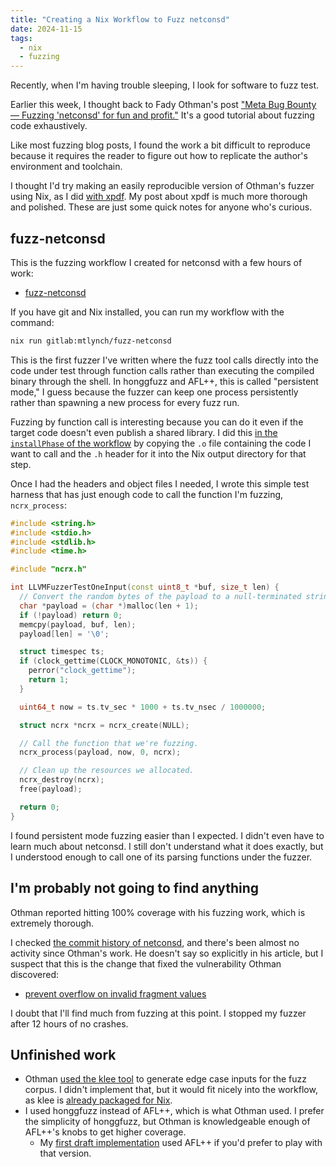 ```yaml
---
title: "Creating a Nix Workflow to Fuzz netconsd"
date: 2024-11-15
tags:
  - nix
  - fuzzing
---
```


Recently, when I'm having trouble sleeping, I look for software to fuzz test.

Earlier this week, I thought back to Fady Othman's post ["Meta Bug Bounty &mdash; Fuzzing 'netconsd' for fun and profit."](https://blog.fadyothman.com/meta-bug-bounty-fuzzing-netconsd-for-fun-and-profit-part-1-6ffe96eb1419) It's a good tutorial about fuzzing code exhaustively.

Like most fuzzing blog posts, I found the work a bit difficult to reproduce because it requires the reader to figure out how to replicate the author's environment and toolchain.

I thought I'd try making an easily reproducible version of Othman's fuzzer using Nix, as I did [with xpdf](/nix-fuzz-testing-1). My post about xpdf is much more thorough and polished. These are just some quick notes for anyone who's curious.

## fuzz-netconsd

This is the fuzzing workflow I created for netconsd with a few hours of work:

- [fuzz-netconsd](https://gitlab.com/mtlynch/fuzz-netconsd)

If you have git and Nix installed, you can run my workflow with the command:

```bash
nix run gitlab:mtlynch/fuzz-netconsd
```

This is the first fuzzer I've written where the fuzz tool calls directly into the code under test through function calls rather than executing the compiled binary through the shell. In honggfuzz and AFL++, this is called "persistent mode," I guess because the fuzzer can keep one process persistently rather than spawning a new process for every fuzz run.

Fuzzing by function call is interesting because you can do it even if the target code doesn't even publish a shared library. I did this [in the `installPhase` of the workflow](https://gitlab.com/mtlynch/fuzz-netconsd/-/blob/1f4c415f781853c309c6f1a6e322205acad8bcdf/flake.nix#L53-61) by copying the `.o` file containing the code I want to call and the `.h` header for it into the Nix output directory for that step.

Once I had the headers and object files I needed, I wrote this simple test harness that has just enough code to call the function I'm fuzzing, `ncrx_process`:

```c++
#include <string.h>
#include <stdio.h>
#include <stdlib.h>
#include <time.h>

#include "ncrx.h"

int LLVMFuzzerTestOneInput(const uint8_t *buf, size_t len) {
  // Convert the random bytes of the payload to a null-terminated string.
  char *payload = (char *)malloc(len + 1);
  if (!payload) return 0;
  memcpy(payload, buf, len);
  payload[len] = '\0';

  struct timespec ts;
  if (clock_gettime(CLOCK_MONOTONIC, &ts)) {
    perror("clock_gettime");
    return 1;
  }

  uint64_t now = ts.tv_sec * 1000 + ts.tv_nsec / 1000000;

  struct ncrx *ncrx = ncrx_create(NULL);

  // Call the function that we're fuzzing.
  ncrx_process(payload, now, 0, ncrx);

  // Clean up the resources we allocated.
  ncrx_destroy(ncrx);
  free(payload);

  return 0;
}
```

I found persistent mode fuzzing easier than I expected. I didn't even have to learn much about netconsd. I still don't understand what it does exactly, but I understood enough to call one of its parsing functions under the fuzzer.

## I'm probably not going to find anything

Othman reported hitting 100% coverage with his fuzzing work, which is extremely thorough.

I checked [the commit history of netconsd](https://github.com/facebook/netconsd), and there's been almost no activity since Othman's work. He doesn't say so explicitly in his article, but I suspect that this is the change that fixed the vulnerability Othman discovered:

- [prevent overflow on invalid fragment values](https://github.com/facebook/netconsd/commit/dc94f1468e21503c7f666c25649d6bee3d6d6524)

I doubt that I'll find much from fuzzing at this point. I stopped my fuzzer after 12 hours of no crashes.

## Unfinished work

- Othman [used the klee tool](https://blog.fadyothman.com/meta-bug-bounty-fuzzing-netconsd-for-fun-and-profit-part-3-127bb01d6756) to generate edge case inputs for the fuzz corpus. I didn't implement that, but it would fit nicely into the workflow, as klee is [already packaged for Nix](https://search.nixos.org/packages?channel=24.05&show=klee&from=0&size=50&sort=relevance&type=packages&query=klee).
- I used honggfuzz instead of AFL++, which is what Othman used. I prefer the simplicity of honggfuzz, but Othman is knowledgeable enough of AFL++'s knobs to get higher coverage.
  - My [first draft implementation](https://gitlab.com/mtlynch/fuzz-netconsd/-/tree/e001a629a93be843179ccb9cb0bde9a16f5dead0) used AFL++ if you'd prefer to play with that version.
